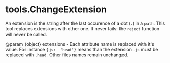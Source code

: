 # tools.ChangeExtension


An extension is the string after the last occurence of a dot (`.`) in
a `path`.   This tool replaces  extensions with other one.   It never
fails: the `reject` function will never be called.

@param {object}  extensions -  Each attribute  name is  replaced with
it's  value. For  instance `{js:  'head'}` means  than the  extension
`.js`  must  be  replaced  with `.head`.  Other  files  names  remain
unchanged.
